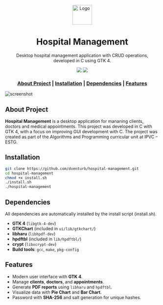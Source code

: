 <div align ="center">
    <!--LOGO-->
    <a href="github.com/dventurb/hospital-management">
    <img src="https://github.com/dventurb/hospital-management/blob/gui-integration/assets/icons/common/icon.png" alt="Logo" width="64" height="64">
</a>

<!--PROJECT NAME-->
<h1>Hospital Management</h1>

<!--DESCRIPTION-->
<p align="center">
    Desktop hospital management application with CRUD operations, developed in C using GTK 4. 
</p>

<!--BADGES-->
<p>
     <img src="https://img.shields.io/badge/platform-linux-lightgrey" />
     <img src="https://img.shields.io/badge/GTK-4.14-blue" />
</p>

<h3>
    <a href="#about-project">About Project</a>
    <span>|</span>
    <a href="#installation">Installation</a>
    <span>|</span>
    <a href="#dependencies">Dependencies</a>
    <span>|</span>
    <a href="#features">Features</a>
</h3>
</div>

![screenshot](https://i.imgur.com/mkcD9r5.png)


## About Project
**Hospital Management** is a desktop application for mananing clients, doctors and medical appointments. This project was developed in C with GTK 4, with a focus on improving GUI development with C. The project was created as part of the Algorithms and Programming curricular unit at IPVC – ESTG.

## Installation 

```bash 
git clone https://github.com/dventurb/hospital-management.git
cd hospital-management
chmod +x install.sh
./install.sh
./hospital-management
```

## Dependencies
All dependencies are automatically installed by the install script (install.sh).
- **GTK 4** (`libgtk-4-dev`) 
- **GTKChart** (included in `ui/lib/gtkchart/`)
- **libharu** (`libhpdf-dev`)
- **hpdftbl** (included in `lib/hpdftbl/`)
- **crypt** (`libxcrypt-dev`)
- **Build tools**: `gcc`, `make`, `pkg-config`

## Features 
- Modern user interface with **GTK 4**.
- Manage **clients**, **doctors**, and **appointments**. 
- Generate **PDF reports** using `libharu` and `hpdftbl`.
- Visualize data with **Pie Chart** and **Bar Chart**.
- Password with **SHA-256** and salt generation for unique hashes.



